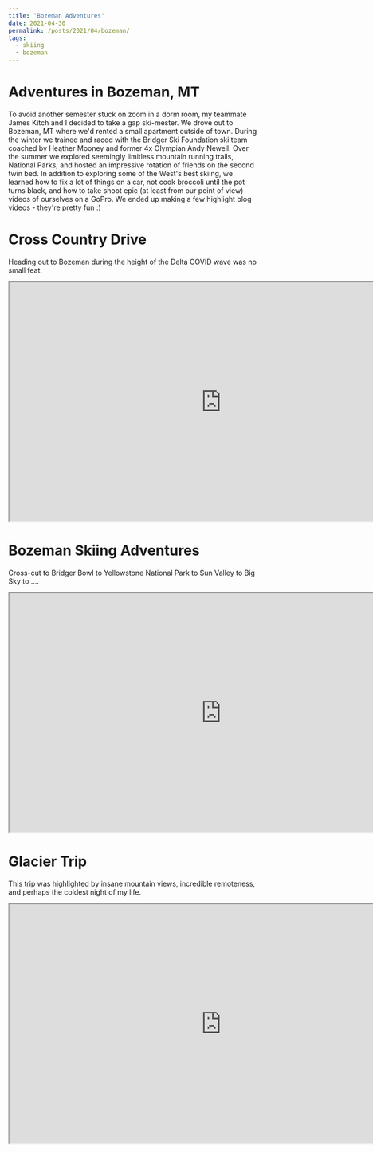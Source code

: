 ```yaml
---
title: 'Bozeman Adventures'
date: 2021-04-30
permalink: /posts/2021/04/bozeman/
tags:
  - skiing
  - bozeman
---
```


Adventures in Bozeman, MT
======
To avoid another semester stuck on zoom in a dorm room, my teammate James Kitch and I decided to take a gap ski-mester. We drove out to Bozeman, MT where we'd rented a small apartment outside of town. During the winter we trained and raced with the Bridger Ski Foundation ski team coached by Heather Mooney and former 4x Olympian Andy Newell. Over the summer we explored seemingly limitless mountain running trails, National Parks, and hosted an impressive rotation of friends on the second twin bed. In addition to exploring some of the West's best skiing, we learned how to fix a lot of things on a car, not cook broccoli until the pot turns black, and how to take shoot epic (at least from our point of view) videos of ourselves on a GoPro. We ended up making a few highlight blog videos - they're pretty fun :)

Cross Country Drive
======
Heading out to Bozeman during the height of the Delta COVID wave was no small feat.
<iframe
    width="850"
    height="480"
    src="https://www.youtube.com/embed/jCyb71ZnALA"
    frameborder="20"
    allow="autoplay; encrypted-media"
    allowfullscreen
>
</iframe>

Bozeman Skiing Adventures
======
Cross-cut to Bridger Bowl to Yellowstone National Park to Sun Valley to Big Sky to ....
<iframe
    width="850"
    height="480"
    src="https://www.youtube.com/embed/HIE3wlegY1o"
    frameborder="20"
    allow="autoplay; encrypted-media"
    allowfullscreen
>
</iframe>

Glacier Trip
======
This trip was highlighted by insane mountain views, incredible remoteness, and perhaps the coldest night of my life. 
<iframe
    width="850"
    height="480"
    src="https://www.youtube.com/embed/G_G1oKVXl5k"
    frameborder="20"
    allow="autoplay; encrypted-media"
    allowfullscreen
>
</iframe>
